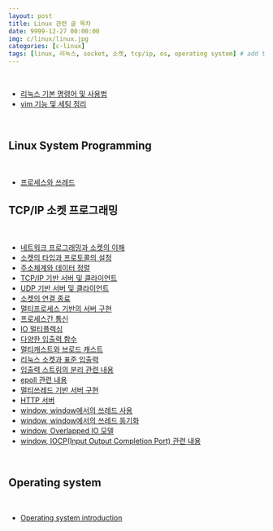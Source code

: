 ```yaml
---
layout: post
title: Linux 관련 글 목차
date: 9999-12-27 00:00:00
img: c/linux/linux.jpg
categories: [c-linux] 
tags: [linux, 리눅스, socket, 소켓, tcp/ip, os, operating system] # add tag
---
```


<br>

- [리눅스 기본 명령어 및 사용법](https://gaussian37.github.io/c-linux-basic-command/)
- [vim 기능 및 세팅 정리](https://gaussian37.github.io/c-linux-vim-setting/)

<br>

## **Linux System Programming**

<br>

- [프로세스와 쓰레드](https://gaussian37.github.io/c-linux-process_and_thread/)

## **TCP/IP 소켓 프로그래밍**

<br>

- [네트워크 프로그래밍과 소켓의 이해](https://gaussian37.github.io/c-linux-socket-01/)
- [소켓의 타입과 프로토콜의 설정]()
- [주소체계와 데이터 정렬]()
- [TCP/IP 기반 서버 및 클라이언트]()
- [UDP 기반 서버 및 클라이언트]()
- [소켓의 연결 종료]()
- [멀티프로세스 기반의 서버 구현]()
- [프로세스간 통신]()
- [IO 멀티플렉싱]()
- [다양한 입출력 함수]()
- [멀티캐스트와 브로드 캐스트]()
- [리눅스 소켓과 표준 입출력]()
- [입출력 스트림의 분리 관련 내용]()
- [epoll 관련 내용]()
- [멀티쓰레드 기반 서버 구현]()
- [HTTP 서버]()
- [window, window에서의 쓰레드 사용]()
- [window, window에서의 쓰레드 동기화]()
- [window, Overlapped IO 모델]()
- [window, IOCP(Input Output Completion Port) 관련 내용]()

<br>

## **Operating system**

<br>

- [Operating system introduction](https://gaussian37.github.io/c-os-introduction/)